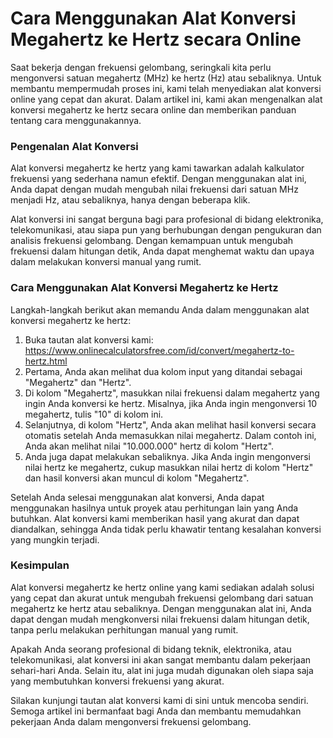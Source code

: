 Cara Menggunakan Alat Konversi Megahertz ke Hertz secara Online
===============================================================

Saat bekerja dengan frekuensi gelombang, seringkali kita perlu mengonversi satuan megahertz (MHz) ke hertz (Hz) atau sebaliknya. Untuk membantu mempermudah proses ini, kami telah menyediakan alat konversi online yang cepat dan akurat. Dalam artikel ini, kami akan mengenalkan alat konversi megahertz ke hertz secara online dan memberikan panduan tentang cara menggunakannya.

### Pengenalan Alat Konversi

Alat konversi megahertz ke hertz yang kami tawarkan adalah kalkulator frekuensi yang sederhana namun efektif. Dengan menggunakan alat ini, Anda dapat dengan mudah mengubah nilai frekuensi dari satuan MHz menjadi Hz, atau sebaliknya, hanya dengan beberapa klik.

Alat konversi ini sangat berguna bagi para profesional di bidang elektronika, telekomunikasi, atau siapa pun yang berhubungan dengan pengukuran dan analisis frekuensi gelombang. Dengan kemampuan untuk mengubah frekuensi dalam hitungan detik, Anda dapat menghemat waktu dan upaya dalam melakukan konversi manual yang rumit.

### Cara Menggunakan Alat Konversi Megahertz ke Hertz

Langkah-langkah berikut akan memandu Anda dalam menggunakan alat konversi megahertz ke hertz:

1. Buka tautan alat konversi kami: <https://www.onlinecalculatorsfree.com/id/convert/megahertz-to-hertz.html>
2. Pertama, Anda akan melihat dua kolom input yang ditandai sebagai "Megahertz" dan "Hertz".
3. Di kolom "Megahertz", masukkan nilai frekuensi dalam megahertz yang ingin Anda konversi ke hertz. Misalnya, jika Anda ingin mengonversi 10 megahertz, tulis "10" di kolom ini.
4. Selanjutnya, di kolom "Hertz", Anda akan melihat hasil konversi secara otomatis setelah Anda memasukkan nilai megahertz. Dalam contoh ini, Anda akan melihat nilai "10.000.000" hertz di kolom "Hertz".
5. Anda juga dapat melakukan sebaliknya. Jika Anda ingin mengonversi nilai hertz ke megahertz, cukup masukkan nilai hertz di kolom "Hertz" dan hasil konversi akan muncul di kolom "Megahertz".

Setelah Anda selesai menggunakan alat konversi, Anda dapat menggunakan hasilnya untuk proyek atau perhitungan lain yang Anda butuhkan. Alat konversi kami memberikan hasil yang akurat dan dapat diandalkan, sehingga Anda tidak perlu khawatir tentang kesalahan konversi yang mungkin terjadi.

### Kesimpulan

Alat konversi megahertz ke hertz online yang kami sediakan adalah solusi yang cepat dan akurat untuk mengubah frekuensi gelombang dari satuan megahertz ke hertz atau sebaliknya. Dengan menggunakan alat ini, Anda dapat dengan mudah mengkonversi nilai frekuensi dalam hitungan detik, tanpa perlu melakukan perhitungan manual yang rumit.

Apakah Anda seorang profesional di bidang teknik, elektronika, atau telekomunikasi, alat konversi ini akan sangat membantu dalam pekerjaan sehari-hari Anda. Selain itu, alat ini juga mudah digunakan oleh siapa saja yang membutuhkan konversi frekuensi yang akurat.

Silakan kunjungi tautan alat konversi kami di sini untuk mencoba sendiri. Semoga artikel ini bermanfaat bagi Anda dan membantu memudahkan pekerjaan Anda dalam mengonversi frekuensi gelombang.